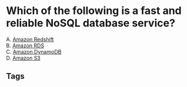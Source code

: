 # Which of the following is a fast and reliable NoSQL database service?

A. [Amazon Redshift](https://github.com/EliotKhachi//publicZk/tree/main/202309120301)  
B. [Amazon RDS](https://github.com/EliotKhachi//publicZk/tree/main/202309120141)  
C. [Amazon DynamoDB](https://github.com/EliotKhachi//publicZk/tree/main/202309120319)  
D. [Amazon S3](https://github.com/EliotKhachi//publicZk/tree/main/202309110516)  

## Tags
